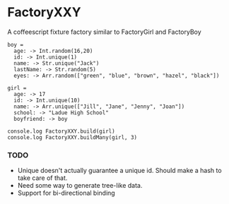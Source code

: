 FactoryXXY
==========

A coffeescript fixture factory similar to FactoryGirl and FactoryBoy

    boy = 
      age: -> Int.random(16,20)
      id: -> Int.unique(1)
      name: -> Str.unique("Jack")
      lastName: -> Str.random(5)
      eyes: -> Arr.random(["green", "blue", "brown", "hazel", "black"])
        
    girl =
      age: -> 17
      id: -> Int.unique(10)
      name: -> Arr.unique(["Jill", "Jane", "Jenny", "Joan"])
      school: -> "Ladue High School"
      boyfriend: -> boy
        
    console.log FactoryXXY.build(girl)
    console.log FactoryXXY.buildMany(girl, 3)

### TODO
- Unique doesn't actually guarantee a unique id. Should make a hash to take care of that.
- Need some way to generate tree-like data. 
- Support for bi-directional binding